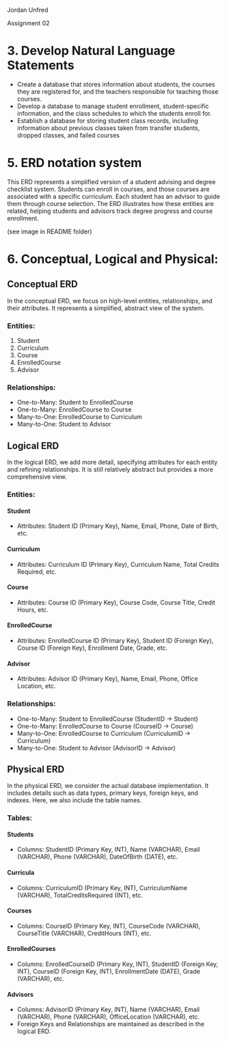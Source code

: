 Jordan Unfred

Assignment 02

# 3. Develop Natural Language Statements

- Create a database that stores information about students, the courses they are registered for, and the teachers responsible for teaching those courses.
- Develop a database to manage student enrollment, student-specific information, and the class schedules to which the students enroll for.
- Establish a database for storing student class records, including information about previous classes taken from transfer students, dropped classes, and failed courses

# 5. ERD notation system

This ERD represents a simplified version of a student advising and degree checklist system. Students can enroll in courses, and those courses are associated with a specific curriculum. Each student has an advisor to guide them through course selection. The ERD illustrates how these entities are related, helping students and advisors track degree progress and course enrollment.

(see image in README folder)

# 6. Conceptual, Logical and Physical:

## Conceptual ERD

In the conceptual ERD, we focus on high-level entities, relationships, and their attributes. It represents a simplified, abstract view of the system.

### Entities:

1. Student
2. Curriculum
3. Course
4. EnrolledCourse
5. Advisor

### Relationships:

- One-to-Many: Student to EnrolledCourse
- One-to-Many: EnrolledCourse to Course
- Many-to-One: EnrolledCourse to Curriculum
- Many-to-One: Student to Advisor

## Logical ERD

In the logical ERD, we add more detail, specifying attributes for each entity and refining relationships. It is still relatively abstract but provides a more comprehensive view.

### Entities:

#### Student

- Attributes: Student ID (Primary Key), Name, Email, Phone, Date of Birth, etc.

#### Curriculum

- Attributes: Curriculum ID (Primary Key), Curriculum Name, Total Credits Required, etc.

#### Course

- Attributes: Course ID (Primary Key), Course Code, Course Title, Credit Hours, etc.

#### EnrolledCourse

- Attributes: EnrolledCourse ID (Primary Key), Student ID (Foreign Key), Course ID (Foreign Key), Enrollment Date, Grade, etc.

#### Advisor

- Attributes: Advisor ID (Primary Key), Name, Email, Phone, Office Location, etc.

### Relationships:

- One-to-Many: Student to EnrolledCourse (StudentID -\> Student)
- One-to-Many: EnrolledCourse to Course (CourseID -\> Course)
- Many-to-One: EnrolledCourse to Curriculum (CurriculumID -\> Curriculum)
- Many-to-One: Student to Advisor (AdvisorID -\> Advisor)

## Physical ERD

In the physical ERD, we consider the actual database implementation. It includes details such as data types, primary keys, foreign keys, and indexes. Here, we also include the table names.

### Tables:

#### Students

- Columns: StudentID (Primary Key, INT), Name (VARCHAR), Email (VARCHAR), Phone (VARCHAR), DateOfBirth (DATE), etc.

#### Curricula

- Columns: CurriculumID (Primary Key, INT), CurriculumName (VARCHAR), TotalCreditsRequired (INT), etc.

#### Courses

- Columns: CourseID (Primary Key, INT), CourseCode (VARCHAR), CourseTitle (VARCHAR), CreditHours (INT), etc.

#### EnrolledCourses

- Columns: EnrolledCourseID (Primary Key, INT), StudentID (Foreign Key, INT), CourseID (Foreign Key, INT), EnrollmentDate (DATE), Grade (VARCHAR), etc.

#### Advisors

- Columns: AdvisorID (Primary Key, INT), Name (VARCHAR), Email (VARCHAR), Phone (VARCHAR), OfficeLocation (VARCHAR), etc.
- Foreign Keys and Relationships are maintained as described in the logical ERD.